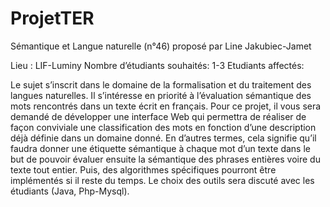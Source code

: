 # ProjetTER
Sémantique et Langue naturelle (n°46)
proposé par Line Jakubiec-Jamet

Lieu : LIF-Luminy
Nombre d’étudiants souhaités: 1-3
Etudiants affectés:

Le sujet s’inscrit dans le domaine de la formalisation et du traitement des langues naturelles.
Il s’intéresse en priorité à l’évaluation sémantique des mots rencontrés dans un texte
écrit en français. Pour ce projet, il vous sera demandé de développer une interface Web qui
permettra de réaliser de façon conviviale une classification des mots en fonction d’une description
déjà définie dans un domaine donné. En d’autres termes, cela signifie qu’il faudra
donner une étiquette sémantique à chaque mot d’un texte dans le but de pouvoir évaluer
ensuite la sémantique des phrases entières voire du texte tout entier. Puis, des algorithmes
spécifiques pourront être implémentés si il reste du temps.
Le choix des outils sera discuté avec les étudiants (Java, Php-Mysql).
